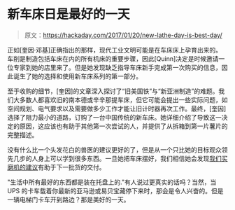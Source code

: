 # 新车床日是最好的一天

> 原文：<https://hackaday.com/2017/01/20/new-lathe-day-is-best-day/>

正如[奎因·邓基]正确指出的那样，现代工业文明可能是在车床床上孕育出来的。车削是制造包括车床在内的所有机床的重要步骤，因此[Quinn]决定是时候邀请一位专家到她的店里来了。但是她发现缺乏指导车床新手完成第一次购买的信息，因此诞生了她的选择和使用新车床系列的第一部分。

至于收购的细节，[奎因]的文章深入探讨了“旧美国铁”与“新亚洲制造”的难题。我们大多数人都喜欢旧的南本德或辛辛那提车床，但它可能会提出一些实际问题，如空间规划、电气要求以及需要做多少工作才能让旧计时器再次工作。最终，[奎因]选择了阻力最小的道路，订购了一台中国传统的新车床。她详细介绍了导致这一决定的原因，这应该也有助于其他第一次尝试的人，并提供了从拆箱到第一片薯片的完整描述。

没有什么比一个头发花白的兽医的建议更好的了，但是从一个只比她的目标观众领先几步的人身上可以学到很多东西。一旦她把车床摆好，我们相信她会发现[我们买磨机的建议](http://hackaday.com/2016/08/17/tips-for-buying-your-first-milling-machine/)有助于下一批货的交付。

"生活中所有最好的东西都是装在托盘上的."有人说过更真实的话吗？当然，当 UPS 的卡车载着你最新的亚马逊或易贝宝藏停下来时，那会是令人兴奋的。但是一辆电梯门卡车开到路边？那是美好的一天。
